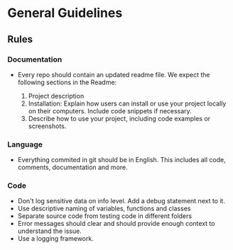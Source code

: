 # General Guidelines

## Rules

### Documentation

- Every repo should contain an updated readme file.
  We expect the following sections in the Readme:

  1. Project description
  2. Installation: Explain how users can install or use your project locally on their computers. Include code snippets if necessary.
  3. Describe how to use your project, including code examples or screenshots.

### Language
- Everything commited in git should be in English. This includes all code, comments, documentation and more.

### Code
- Don't log sensitive data on info level. Add a debug statement next to it.
- Use descriptive naming of variables, functions and classes
- Separate source code from testing code in different folders
- Error messages should clear and should provide enough context to understand the issue.
- Use a logging framework.


